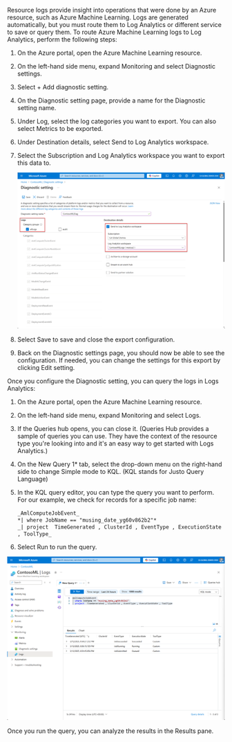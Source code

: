 Resource logs provide insight into operations that were done by an Azure resource, such as Azure Machine Learning. Logs are generated automatically, but you must route them to Log Analytics or different service to save or query them. To route Azure Machine Learning logs to Log Analytics, perform the following steps:

1. On the Azure portal, open the Azure Machine Learning resource.
1. On the left-hand side menu, expand Monitoring and select Diagnostic settings.
1. Select + Add diagnostic setting.
1. On the Diagnostic setting page, provide a name for the Diagnostic setting name. 
1. Under Log, select the log categories you want to export. You can also select Metrics to be exported.
1. Under Destination details, select Send to Log Analytics workspace.
1. Select the Subscription and Log Analytics workspace you want to export this data to.

   ![A screenshot of the diagnostic settings in the Azure portal.](../media/diagnostic-setting.png)

1. Select Save to save and close the export configuration.
1. Back on the Diagnostic settings page, you should now be able to see the configuration. If needed, you can change the settings for this export by clicking Edit setting.

Once you configure the Diagnostic setting, you can query the logs in Logs Analytics:

1. On the Azure portal, open the Azure Machine Learning resource.
1. On the left-hand side menu, expand Monitoring and select Logs.
1. If the Queries hub opens, you can close it. (Queries Hub provides a sample of queries you can use. They have the context of the resource type you're looking into and it's an easy way to get started with Logs Analytics.)
1. On the New Query 1* tab, select the drop-down menu on the right-hand side to change Simple mode to KQL. (KQL stands for Justo Query Language)
1. In the KQL query editor, you can type the query you want to perform. For our example, we check for records for a specific job name:

   ```kusto
   _AmlComputeJobEvent_
   *| where JobName == "musing_date_yg60v862b2"*
   _| project  TimeGenerated , ClusterId , EventType , ExecutionState , ToolType_
   ```

1. Select Run to run the query.

![A screenshot of the KQL code in a log query in the Azure portal.](../media/log-query.png)

Once you run the query, you can analyze the results in the Results pane.
